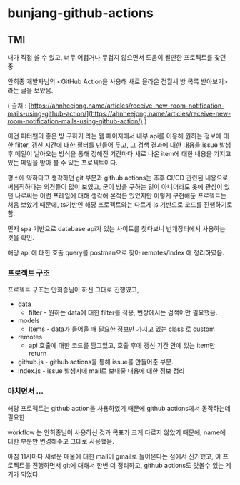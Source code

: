 # bunjang-github-actions

## TMI

내가 직접 쓸 수 있고, 너무 어렵거나 무겁지 않으면서 도움이 될만한 프로젝트를 찾던 중

안희종 개발자님의 <GitHub Action을 사용해 새로 올라온 전월세 방 목록 받아보기> 라는 글을 보았음.

( 출처 : [https://ahnheejong.name/articles/receive-new-room-notification-mails-using-github-action/](https://ahnheejong.name/articles/receive-new-room-notification-mails-using-github-action/) )

 이건 피터팬의 좋은 방 구하기 라는 웹 페이지에서 내부 api를 이용해 원하는 정보에 대한 filter, 갱신 시간에 대한 필터를 만들어 두고, 그 검색 결과에 대한 내용을 issue 발생 후 메일이 날아오는 방식을 통해 정해진 기간마다 새로 나온 item에 대한 내용을 가지고 있는 메일을 받아 볼 수 있는 프로젝트이다.

평소에 약하다고 생각하던 git 부분과 github actions는 추후 CI/CD 관련된 내용으로 써봄직하다는 의견들이 많이 보였고, 굳이 방을 구하는 일이 아니더라도 옷에 관심이 있던 나로써는 이런 프레임에 대해 생각해 본적은 있었지만 이렇게 구현해둔 프로젝트는 처음 보았기 때문에, ts기반인 해당 프로젝트와는 다르게 js 기반으로 코드를 진행하기로 함.

먼저 spa 기반으로 database api가 있는 사이트를 찾다보니 번개장터에서 사용하는 것을 확인.

해당 api 에 대한 호출 query를 postman으로 찾아 remotes/index 에 정리하였음.

### 프로젝트 구조

프로젝트 구조는 안희종님이 하신 그대로 진행였고,

- data
    - filter - 원하는 data에 대한 filter를 적용, 번장에서는 검색어만 필요했음.
- models
    - Items - data가 들어올 때 필요한 정보만 가지고 있는 class 로 custom
- remotes
    - api 호출에 대한 코드를 담고있고, 호출 후에 갱신 기간 안에 있는 item만 return
- github.js - github actions을 통해 issue를 만들어준 부분.
- index.js -  issue 발생시에 mail로 보내줄 내용에 대한 정보 정리

### 마치면서 ...

해당 프로젝트는 github action을 사용하였기 때문에 github actions에서 동작하는데 필요한

workflow 는 안희종님이 사용하신 것과 목표가 크게 다르지 않았기 때문에, name에 대한 부분만 변경해주고 그대로 사용했음.

아침 11시마다 새로운 매물에 대한 mail이 gmail로 들어온다는 점에서 신기했고, 이 프로젝트를 진행하면서 git에 대해서 한번 더 정리하고, github actions도 맛볼수 있는 계기가 되었다.
